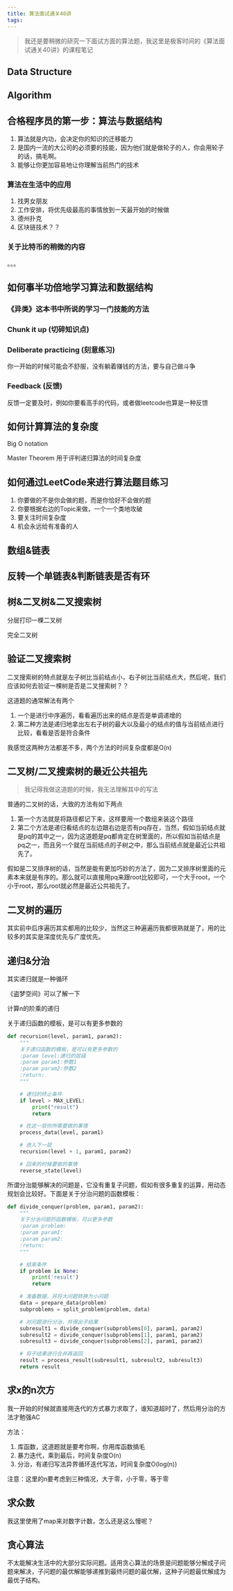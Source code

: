 ```yaml
---
title: 算法面试通关40讲
tags:
---
```


> 我还是要稍微的研究一下面试方面的算法题，我这里是极客时间的《算法面试通关40讲》的课程笔记

## Data Structure

## Algorithm

<!-- more -->

## 合格程序员的第一步：算法与数据结构

1. 算法就是内功，会决定你的知识的迁移能力
2. 是国内一流的大公司的必须要的技能，因为他们就是做轮子的人，你会用轮子的话，搞毛啊。
3. 能够让你更加容易地让你理解当前热门的技术

### 算法在生活中的应用

1. 找男女朋友
2. 工作安排，将优先级最高的事情放到一天最开始的时候做
3. 德州扑克
4. 区块链技术？？

### 关于比特币的稍微的内容

。。。

## 如何事半功倍地学习算法和数据结构

### 《异类》这本书中所说的学习一门技能的方法

### Chunk it up (切碎知识点)

### Deliberate practicing (刻意练习)

你一开始的时候可能会不舒服，没有躺着赚钱的方法，要与自己做斗争

### Feedback (反馈)

反馈一定要及时，例如你要看高手的代码，或者做leetcode也算是一种反馈

## 如何计算算法的复杂度

Big O notation

Master Theorem 用于评判递归算法的时间复杂度

## 如何通过LeetCode来进行算法题目练习

1. 你要做的不是你会做的题，而是你恰好不会做的题
2. 你要根据右边的Topic来做，一个一个类地攻破
3. 要关注时间复杂度
4. 机会永远给有准备的人

## 数组&链表

## 反转一个单链表&判断链表是否有环

## 树&二叉树&二叉搜索树

分层打印一棵二叉树

完全二叉树

## 验证二叉搜索树

二叉搜索树的特点就是左子树比当前结点小，右子树比当前结点大，然后呢，我们应该如何去验证一棵树是否是二叉搜索树？？

这道题的通常解法有两个

1. 一个是进行中序遍历，看看遍历出来的结点是否是单调递增的
2. 第二种方法是递归地拿出左右子树的最大以及最小的结点的值与当前结点进行比较，看看是否是符合条件

我感觉这两种方法都差不多，两个方法的时间复杂度都是O(n)

## 二叉树/二叉搜索树的最近公共祖先

> 我记得我做这道题的时候，我无法理解其中的写法

普通的二叉树的话，大致的方法有如下两点

1. 第一个方法就是将路径都记下来，这样要用一个数组来装这个路径
2. 第二个方法是递归看结点的左边跟右边是否有pq存在，当然，假如当前结点就是pq的其中之一，因为这道题是pq都肯定在树里面的，所以假如当前结点是pq之一，而且另一个就在当前结点的子树之中，那么当前结点就是最近公共祖先了。

假如是二叉排序树的话，当然是能有更加巧妙的方法了，因为二叉排序树里面的元素本来就是有序的。那么就可以直接用pq来跟root比较即可，一个大于root，一个小于root，那么root就必然是最近公共祖先了。

## 二叉树的遍历

其实前中后序遍历其实都用的比较少，当然这三种遍遍历我都很熟就是了，用的比较多的其实是深度优先与广度优先。

## 递归&分治

其实递归就是一种循环

《盗梦空间》可以了解一下

计算n的阶乘的递归

关于递归函数的模板，是可以有更多参数的

```python
def recursion(level, param1, param2):
    """
    关于递归函数的模板，是可以有更多参数的
    :param level:递归的层级
    :param param1:参数1
    :param param2:参数2
    :return:
    """

    # 递归的终止条件
    if level > MAX_LEVEL:
        print("result")
        return

    # 在这一层你所需要做的事情
    process_data(level, param1)

    # 进入下一层
    recursion(level + 1, param1, param2)

    # 回来的时候要做的事情
    reverse_state(level)
```

所谓分治能够解决的问题是，它没有重复子问题，假如有很多重复的运算，用动态规划会比较好。下面是关于分治问题的函数模板：

```python
def divide_conquer(problem, param1, param2):
    """
    关于分治问题的函数模板，可以更多参数
    :param problem:
    :param param1:
    :param param2:
    :return:
    """

    # 结束条件
    if problem is None:
        print('result')
        return

    # 准备数据，并将大问题转换为小问题
    data = prepare_data(problem)
    subproblems = split_problem(problem, data)

    # 对问题进行分治，并得出子结果
    subresult1 = divide_conquer(subproblems[0], param1, param2)
    subresult2 = divide_conquer(subproblems[1], param1, param2)
    subresult3 = divide_conquer(subproblems[2], param1, param2)

    # 将子结果进行合并再返回
    result = process_result(subresult1, subresult2, subresult3)
    return result
```

## 求x的n次方

我一开始的时候就直接用迭代的方式暴力求取了，谁知道超时了，然后用分治的方法才勉强AC

方法：

1. 库函数，这道题就是要考你啊，你用库函数搞毛
2. 暴力迭代，乘到最后，时间复杂度O(n)
3. 分治，有递归写法异界循环迭代写法，时间复杂度O(log(n))

注意：这里的n要考虑到三种情况，大于零，小于零，等于零

## 求众数

我这里使用了map来对数字计数，怎么还是这么慢呢？

## 贪心算法

不太能解决生活中的大部分实际问题。适用贪心算法的场景是问题能够分解成子问题来解决，子问题的最优解能够递推到最终问题的最优解，这种子问题最优解成为最优子结构。



